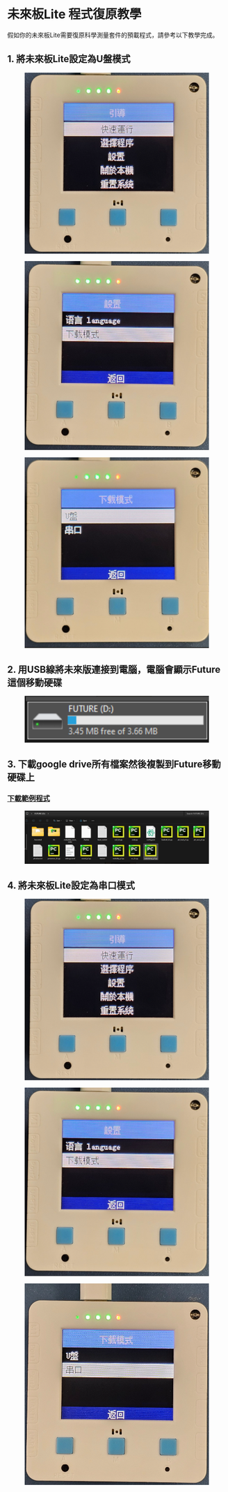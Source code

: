 # 未來板Lite 程式復原教學

假如你的未來板Lite需要復原科學測量套件的預載程式，請參考以下教學完成。

## 1. 將未來板Lite設定為U盤模式

<div><figure><img src="../../.gitbook/assets/image (86).png" alt=""><figcaption></figcaption></figure> <figure><img src="../../.gitbook/assets/image (87).png" alt=""><figcaption></figcaption></figure> <figure><img src="../../.gitbook/assets/image (88).png" alt=""><figcaption></figcaption></figure></div>

## 2. 用USB線將未來版連接到電腦，電腦會顯示Future這個移動硬碟

<figure><img src="../../.gitbook/assets/image (89).png" alt=""><figcaption></figcaption></figure>

## 3. 下載google drive所有檔案然後複製到Future移動硬碟上

### [下載範例程式](https://drive.google.com/drive/folders/1IXYqQ5ZSILiHGhRP2pISsgRXQrsWKCo9?usp=sharing)

<figure><img src="../../.gitbook/assets/image (90).png" alt=""><figcaption></figcaption></figure>

## 4. 將未來板Lite設定為串口模式

<div><figure><img src="../../.gitbook/assets/image (86).png" alt=""><figcaption></figcaption></figure> <figure><img src="../../.gitbook/assets/image (87).png" alt=""><figcaption></figcaption></figure> <figure><img src="../../.gitbook/assets/image (91).png" alt=""><figcaption></figcaption></figure></div>

